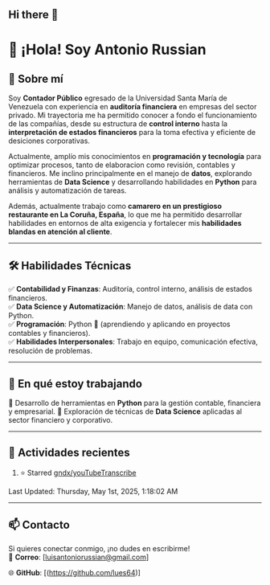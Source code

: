 ## Hi there 👋



# 👋 ¡Hola! Soy Antonio Russian  

## 📌 Sobre mí  
Soy **Contador Público** egresado de la Universidad Santa María de Venezuela con experiencia en **auditoría financiera** en empresas del sector privado. Mi trayectoria me ha permitido conocer a fondo el funcionamiento de las compañías, desde su estructura de **control interno** hasta la **interpretación de estados financieros** para la toma efectiva y eficiente de desiciones corporativas.

Actualmente, amplío mis conocimientos en **programación y tecnología** para optimizar procesos, tanto de elaboracion como revisión, contables y financieros. Me inclino principalmente en el manejo de **datos**, explorando herramientas de **Data Science** y desarrollando habilidades en **Python** para análisis y automatización de tareas. 

Además, actualmente trabajo como **camarero en un prestigioso restaurante en La Coruña, España**, lo que me ha permitido desarrollar habilidades en entornos de alta exigencia y fortalecer mis **habilidades blandas en atención al cliente**.

---

## 🛠️ Habilidades Técnicas
✅ **Contabilidad y Finanzas**: Auditoría, control interno, análisis de estados financieros.  
✅ **Data Science y Automatización**: Manejo de datos, análisis de data con Python.  
✅ **Programación**: Python 🐍 (aprendiendo y aplicando en proyectos contables y financieros).  
✅ **Habilidades Interpersonales**: Trabajo en equipo, comunicación efectiva, resolución de problemas.

---

## 🚀 En qué estoy trabajando
🔹 Desarrollo de herramientas en **Python** para la gestión contable, financiera y empresarial.
🔹 Exploración de técnicas de **Data Science** aplicadas al sector financiero y corporativo.  

---

## 👀 Actividades recientes
<!--RECENT_ACTIVITY:start-->
1. ⭐ Starred [gndx/youTubeTranscribe](https://github.com/gndx/youTubeTranscribe)<br>
<!--RECENT_ACTIVITY:end-->
<!--RECENT_ACTIVITY:last_update-->
Last Updated: Thursday, May 1st, 2025, 1:18:02 AM
<!--RECENT_ACTIVITY:last_update_end-->

<!-- 
## 📂 Proyectos Destacados
🔹 [📊 Proyecto 1 - xxxxxx](#)  
🔹 [📂 Proyecto 2 - zzzzzz](#)  
🔹 [📑 Proyecto 3 - Generación de Asientos Contables con Python](#)  
(Pronto subiré más proyectos en mi repositorio 👀) -->
---

## 📫 Contacto
Si quieres conectar conmigo, ¡no dudes en escribirme!  
📧 **Correo**: [luisantoniorussian@gmail.com]  
<!-- 🔗 **LinkedIn**: [Tu Perfil]   -->
🌐 **GitHub**: [(https://github.com/lues64)]  




<!--
**lues64/lues64** is a ✨ _special_ ✨ repository because its `README.md` (this file) appears on your GitHub profile.

Here are some ideas to get you started:

- 🔭 I’m currently working on ...
- 🌱 I’m currently learning ...
- 👯 I’m looking to collaborate on ...
- 🤔 I’m looking for help with ...
- 💬 Ask me about ...
- 📫 How to reach me: ...
- 😄 Pronouns: ...
- ⚡ Fun fact: ...
-->
